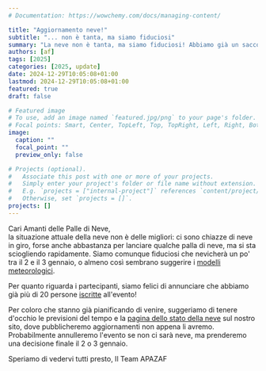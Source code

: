 ```yaml
---
# Documentation: https://wowchemy.com/docs/managing-content/

title: "Aggiornamento neve!"
subtitle: "... non è tanta, ma siamo fiduciosi"
summary: "La neve non è tanta, ma siamo fiduciosi! Abbiamo già un sacco di registrazioni!"
authors: [af]
tags: [2025]
categories: [2025, update]
date: 2024-12-29T10:05:08+01:00
lastmod: 2024-12-29T10:05:08+01:00
featured: true
draft: false

# Featured image
# To use, add an image named `featured.jpg/png` to your page's folder.
# Focal points: Smart, Center, TopLeft, Top, TopRight, Left, Right, BottomLeft, Bottom, BottomRight.
image:
  caption: ""
  focal_point: ""
  preview_only: false

# Projects (optional).
#   Associate this post with one or more of your projects.
#   Simply enter your project's folder or file name without extension.
#   E.g. `projects = ["internal-project"]` references `content/project/deep-learning/index.md`.
#   Otherwise, set `projects = []`.
projects: []
---
```


Cari Amanti delle Palle di Neve,  
la situazione attuale della neve non è delle migliori: ci sono chiazze di neve in giro, forse anche abbastanza per lanciare qualche palla di neve, ma si sta sciogliendo rapidamente.
Siamo comunque fiduciosi che nevicherà un po' tra il 2 e il 3 gennaio, o almeno così sembrano suggerire i [modelli meteorologici](https://www.meteoblue.com/it/tempo/previsioni/multimodel/gosaldo_italia_3175974).

Per quanto riguarda i partecipanti, siamo felici di annunciare che abbiamo già più di 20 persone [iscritte](/it/register) all'evento!

Per coloro che stanno già pianificando di venire, suggeriamo di tenere d'occhio le previsioni del tempo e la [pagina dello stato della neve](/it/snow) sul nostro sito, dove pubblicheremo aggiornamenti non appena li avremo.
Probabilmente annulleremo l'evento se non ci sarà neve, ma prenderemo una decisione finale il 2 o 3 gennaio.

Speriamo di vedervi tutti presto,
Il Team APAZAF
